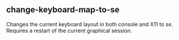 ## change-keyboard-map-to-se

Changes the current keyboard layout in both console and X11 to *se*. Requires a restart of the current graphical session.

